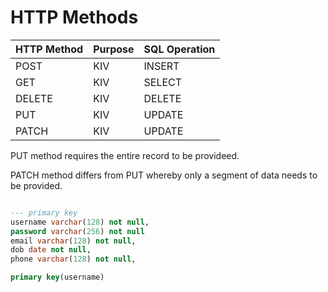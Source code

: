 # HTTP Methods

| HTTP Method | Purpose | SQL Operation |
| ------------| --------| --------------|
| POST        | KIV     | INSERT        |
| GET         | KIV     | SELECT        |
| DELETE      | KIV     | DELETE        |
| PUT         | KIV     | UPDATE        |
| PATCH       | KIV     | UPDATE        |

PUT method requires the entire record to be provideed.

PATCH method differs from PUT whereby only a segment of data needs to be provided.

```SQL

--- primary key
username varchar(128) not null,
password varchar(256) not null
email varchar(128) not null,
dob date not null,
phone varchar(128) not null,

primary key(username)

```
